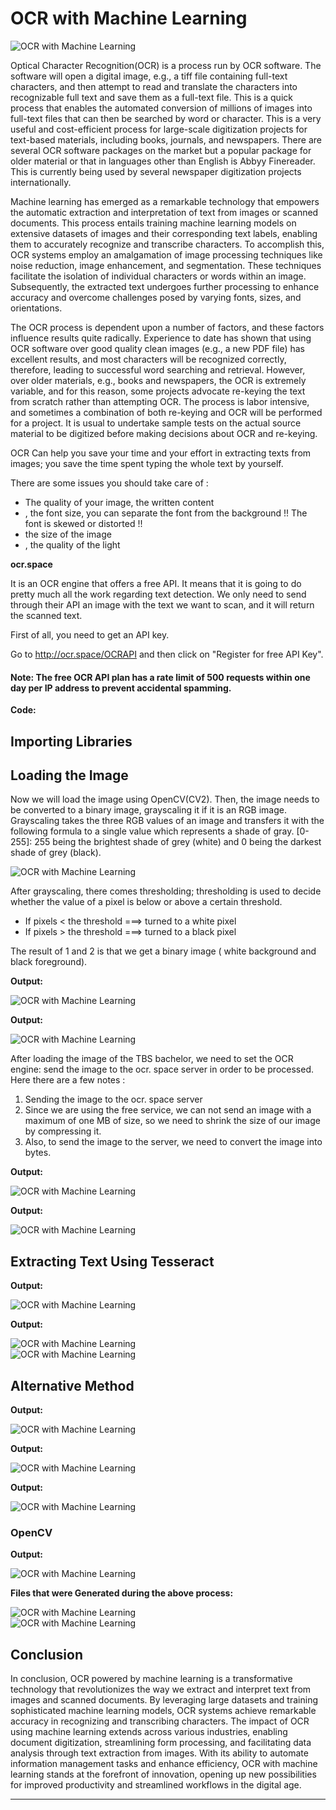 # OCR with Machine Learning 
![OCR with Machine Learning](https://static.javatpoint.com/tutorial/machine-learning/images/ocr-with-machine-learning.png)

Optical Character Recognition(OCR) is a process run by OCR software. The software will open a digital image, e.g., a tiff file containing full-text characters, and then attempt to read and translate the characters into recognizable full text and save them as a full-text file. This is a quick process that enables the automated conversion of millions of images into full-text files that can then be searched by word or character. This is a very useful and cost-efficient process for large-scale digitization projects for text-based materials, including books, journals, and newspapers. There are several OCR software packages on the market but a popular package for older material or that in languages other than English is Abbyy Finereader. This is currently being used by several newspaper digitization projects internationally.

Machine learning has emerged as a remarkable technology that empowers the automatic extraction and interpretation of text from images or scanned documents. This process entails training machine learning models on extensive datasets of images and their corresponding text labels, enabling them to accurately recognize and transcribe characters. To accomplish this, OCR systems employ an amalgamation of image processing techniques like noise reduction, image enhancement, and segmentation. These techniques facilitate the isolation of individual characters or words within an image. Subsequently, the extracted text undergoes further processing to enhance accuracy and overcome challenges posed by varying fonts, sizes, and orientations.

The OCR process is dependent upon a number of factors, and these factors influence results quite radically. Experience to date has shown that using OCR software over good quality clean images (e.g., a new PDF file) has excellent results, and most characters will be recognized correctly, therefore, leading to successful word searching and retrieval. However, over older materials, e.g., books and newspapers, the OCR is extremely variable, and for this reason, some projects advocate re-keying the text from scratch rather than attempting OCR. The process is labor intensive, and sometimes a combination of both re-keying and OCR will be performed for a project. It is usual to undertake sample tests on the actual source material to be digitized before making decisions about OCR and re-keying.

OCR Can help you save your time and your effort in extracting texts from images; you save the time spent typing the whole text by yourself.

There are some issues you should take care of :

*   The quality of your image, the written content
*   , the font size, you can separate the font from the background !! The font is skewed or distorted !!
*   the size of the image
*   , the quality of the light

**ocr.space**

It is an OCR engine that offers a free API. It means that it is going to do pretty much all the work regarding text detection. We only need to send through their API an image with the text we want to scan, and it will return the scanned text.

First of all, you need to get an API key.

Go to http://ocr.space/OCRAPI and then click on "Register for free API Key".

#### Note: The free OCR API plan has a rate limit of 500 requests within one day per IP address to prevent accidental spamming.

**Code:**

Importing Libraries
-------------------

Loading the Image
-----------------

Now we will load the image using OpenCV(CV2). Then, the image needs to be converted to a binary image, grayscaling it if it is an RGB image. Grayscaling takes the three RGB values of an image and transfers it with the following formula to a single value which represents a shade of gray. \[0-255\]: 255 being the brightest shade of grey (white) and 0 being the darkest shade of grey (black).

![OCR with Machine Learning](https://static.javatpoint.com/tutorial/machine-learning/images/ocr-with-machine-learning2.png)

After grayscaling, there comes thresholding; thresholding is used to decide whether the value of a pixel is below or above a certain threshold.

*   If pixels < the threshold ===> turned to a white pixel
*   If pixels > the threshold ===> turned to a black pixel

The result of 1 and 2 is that we get a binary image ( white background and black foreground).

**Output:**

![OCR with Machine Learning](https://static.javatpoint.com/tutorial/machine-learning/images/ocr-with-machine-learning3.png)

**Output:**

![OCR with Machine Learning](https://static.javatpoint.com/tutorial/machine-learning/images/ocr-with-machine-learning4.png)

After loading the image of the TBS bachelor, we need to set the OCR engine: send the image to the ocr. space server in order to be processed. Here there are a few notes :

1.  Sending the image to the ocr. space server
2.  Since we are using the free service, we can not send an image with a maximum of one MB of size, so we need to shrink the size of our image by compressing it.
3.  Also, to send the image to the server, we need to convert the image into bytes.

**Output:**

![OCR with Machine Learning](https://static.javatpoint.com/tutorial/machine-learning/images/ocr-with-machine-learning5.png)

**Output:**

![OCR with Machine Learning](https://static.javatpoint.com/tutorial/machine-learning/images/ocr-with-machine-learning6.png)

Extracting Text Using Tesseract
-------------------------------

**Output:**

![OCR with Machine Learning](https://static.javatpoint.com/tutorial/machine-learning/images/ocr-with-machine-learning7.png)

**Output:**

![OCR with Machine Learning](https://static.javatpoint.com/tutorial/machine-learning/images/ocr-with-machine-learning8.png)  
![OCR with Machine Learning](https://static.javatpoint.com/tutorial/machine-learning/images/ocr-with-machine-learning9.png)  

Alternative Method
------------------

**Output:**

![OCR with Machine Learning](https://static.javatpoint.com/tutorial/machine-learning/images/ocr-with-machine-learning10.png)

**Output:**

![OCR with Machine Learning](https://static.javatpoint.com/tutorial/machine-learning/images/ocr-with-machine-learning11.png)

**Output:**

![OCR with Machine Learning](https://static.javatpoint.com/tutorial/machine-learning/images/ocr-with-machine-learning12.png)

### OpenCV

**Output:**

![OCR with Machine Learning](https://static.javatpoint.com/tutorial/machine-learning/images/ocr-with-machine-learning13.png)

**Files that were Generated during the above process:**

![OCR with Machine Learning](https://static.javatpoint.com/tutorial/machine-learning/images/ocr-with-machine-learning14.png)  
![OCR with Machine Learning](https://static.javatpoint.com/tutorial/machine-learning/images/ocr-with-machine-learning15.png)

Conclusion
----------

In conclusion, OCR powered by machine learning is a transformative technology that revolutionizes the way we extract and interpret text from images and scanned documents. By leveraging large datasets and training sophisticated machine learning models, OCR systems achieve remarkable accuracy in recognizing and transcribing characters. The impact of OCR using machine learning extends across various industries, enabling document digitization, streamlining form processing, and facilitating data analysis through text extraction from images. With its ability to automate information management tasks and enhance efficiency, OCR with machine learning stands at the forefront of innovation, opening up new possibilities for improved productivity and streamlined workflows in the digital age.

* * *